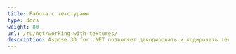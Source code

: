 ```yaml
---
title: Работа с текстурами
type: docs
weight: 80
url: /ru/net/working-with-textures/
description: Aspose.3D for .NET позволяет декодировать и кодировать текстуры с помощью внешних кодеков.
---
```

